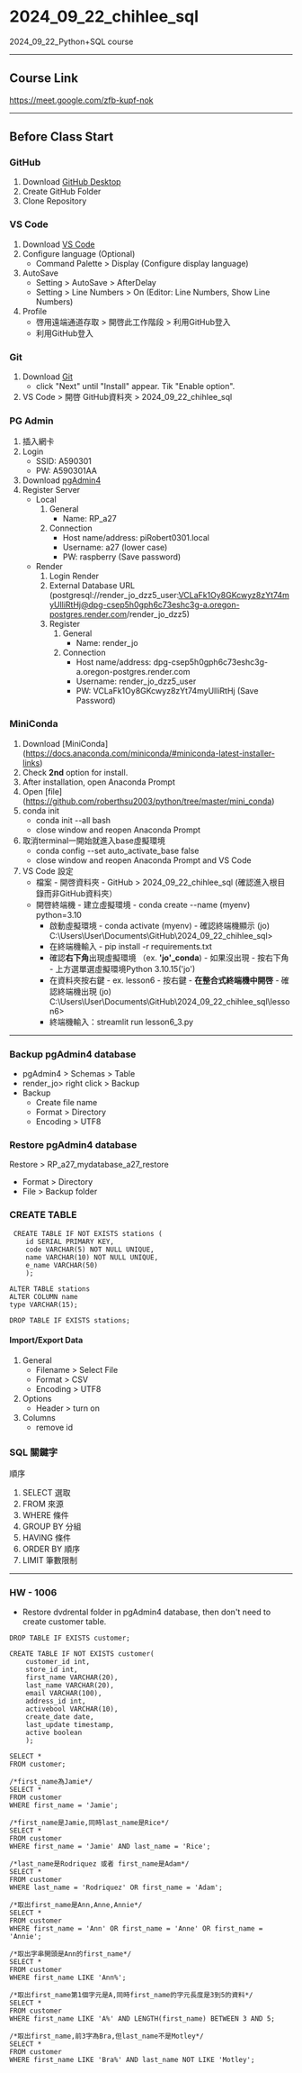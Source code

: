 # 2024_09_22_chihlee_sql
2024_09_22_Python+SQL course

---

## Course Link
https://meet.google.com/zfb-kupf-nok

---

## Before Class Start
### GitHub
1. Download [GitHub Desktop](https://desktop.github.com/download/)
2. Create GitHub Folder
3. Clone Repository
 
### VS Code
1. Download [VS Code](https://code.visualstudio.com/download)
2. Configure language (Optional)
   * Command Palette > Display (Configure display language)
3. AutoSave
   * Setting > AutoSave > AfterDelay
   * Setting > Line Numbers > On (Editor: Line Numbers, Show Line Numbers)
4. Profile
   * 啓用遠端通道存取 > 開啓此工作階段 > 利用GitHub登入
   * 利用GitHub登入

### Git
1. Download [Git](https://git-scm.com/downloads)
   * click "Next" until "Install" appear. Tik "Enable option".
2. VS Code > 開啓 GitHub資料夾 > 2024_09_22_chihlee_sql

### PG Admin
1. 插入網卡
2. Login
   * SSID: A590301
   * PW: A590301AA
3. Download [pgAdmin4](https://www.pgadmin.org/download/)  
4. Register Server
   * Local
     1. General
        * Name: RP_a27
     2. Connection
        * Host name/address: piRobert0301.local
        * Username: a27 (lower case)
        * PW: raspberry (Save password)
   * Render
     1. Login Render
     2. External Database URL (postgresql://render_jo_dzz5_user:VCLaFk1Oy8GKcwyz8zYt74myUlliRtHj@dpg-csep5h0gph6c73eshc3g-a.oregon-postgres.render.com/render_jo_dzz5)
     3. Register
        1. General
           * Name: render_jo
        2. Connection
           * Host name/address: dpg-csep5h0gph6c73eshc3g-a.oregon-postgres.render.com
           * Username: render_jo_dzz5_user
           * PW: VCLaFk1Oy8GKcwyz8zYt74myUlliRtHj (Save Password)

### MiniConda
1. Download [MiniConda] (https://docs.anaconda.com/miniconda/#miniconda-latest-installer-links)
2. Check **2nd** option for install.
3. After installation, open Anaconda Prompt
4. Open [file] (https://github.com/roberthsu2003/python/tree/master/mini_conda)
5. conda init
	* conda init --all bash
	* close window and reopen Anaconda Prompt
6. 取消terminal一開始就進入base虛擬環境
	* conda config --set auto_activate_base false
	* close window and reopen Anaconda Prompt and VS Code
7. VS Code 設定
	* 檔案 - 開啓資料夾 - GitHub > 2024_09_22_chihlee_sql (確認進入根目錄而非GitHub資料夾）
  	* 開啓終端機 - 建立虛擬環境 - conda create --name (myenv) python=3.10
        * 啟動虛擬環境 - conda activate (myenv) - 確認終端機顯示 (jo) C:\Users\User\Documents\GitHub\2024_09_22_chihlee_sql>
        * 在終端機輸入 - pip install -r requirements.txt
        * 確認**右下角**出現虛擬環境 （ex. **'jo'_conda**) - 如果沒出現 - 按右下角 - 上方選單選虛擬環境Python 3.10.15('jo')
        * 在資料夾按右鍵 - ex. lesson6 - 按右鍵 - **在整合式終端機中開啓** - 確認終端機出現 (jo) C:\Users\User\Documents\GitHub\2024_09_22_chihlee_sql\lesson6>
        * 終端機輸入：streamlit run lesson6_3.py
   

---

### Backup pgAdmin4 database
* pgAdmin4 > Schemas > Table
* render_jo> right click > Backup
* Backup
	* Create file name
   	* Format > Directory
   	* Encoding > UTF8

### Restore pgAdmin4 database
Restore > RP_a27_mydatabase_a27_restore
* Format > Directory
* File > Backup folder



### CREATE TABLE
```
 CREATE TABLE IF NOT EXISTS stations (
    id SERIAL PRIMARY KEY,
    code VARCHAR(5) NOT NULL UNIQUE,
    name VARCHAR(10) NOT NULL UNIQUE,
    e_name VARCHAR(50)
	);

ALTER TABLE stations
ALTER COLUMN name 
type VARCHAR(15);

DROP TABLE IF EXISTS stations;

```
#### Import/Export Data
1.  General
    * Filename > Select File
    * Format > CSV
    * Encoding > UTF8
2. Options
    * Header > turn on
3. Columns
    * remove id


### SQL 關鍵字
順序
1. SELECT 選取
2. FROM 來源
3. WHERE 條件
4. GROUP BY 分組
5. HAVING 條件
6. ORDER BY 順序
7. LIMIT 筆數限制

---
### HW - 1006
* Restore dvdrental folder in pgAdmin4 database, then don't need to create customer table.
```
DROP TABLE IF EXISTS customer;

CREATE TABLE IF NOT EXISTS customer(
	customer_id int,
	store_id int,
	first_name VARCHAR(20),
	last_name VARCHAR(20),
	email VARCHAR(100),
	address_id int,
	activebool VARCHAR(10),
	create_date date,
	last_update timestamp,
	active boolean
	);

SELECT *
FROM customer;

/*first_name為Jamie*/
SELECT *
FROM customer
WHERE first_name = 'Jamie';

/*first_name是Jamie,同時last_name是Rice*/
SELECT *
FROM customer
WHERE first_name = 'Jamie' AND last_name = 'Rice';

/*last_name是Rodriquez 或者 first_name是Adam*/
SELECT *
FROM customer
WHERE last_name = 'Rodriquez' OR first_name = 'Adam';

/*取出first_name是Ann,Anne,Annie*/
SELECT *
FROM customer
WHERE first_name = 'Ann' OR first_name = 'Anne' OR first_name = 'Annie';

/*取出字串開頭是Ann的first_name*/
SELECT *
FROM customer
WHERE first_name LIKE 'Ann%';

/*取出first_name第1個字元是A,同時first_name的字元長度是3到5的資料*/
SELECT *
FROM customer
WHERE first_name LIKE 'A%' AND LENGTH(first_name) BETWEEN 3 AND 5;

/*取出first_name,前3字為Bra,但last_name不是Motley*/
SELECT *
FROM customer
WHERE first_name LIKE 'Bra%' AND last_name NOT LIKE 'Motley';

```


